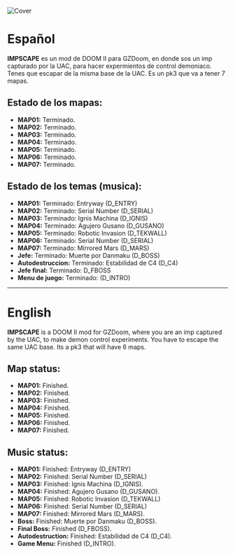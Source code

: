 ![Cover](https://github.com/Urrova/IMPSCAPE/blob/master/COVER.png?raw=true)

# Español

**IMPSCAPE** es un mod de DOOM II para GZDoom, en donde sos un imp capturado por la UAC, para hacer expermientos de control demoniaco. Tenes que escapar de la misma base de la UAC.
Es un pk3 que va a tener 7 mapas.


## Estado de los mapas:

- **MAP01:** Terminado.
- **MAP02:** Terminado.
- **MAP03:** Terminado.
- **MAP04:** Terminado.
- **MAP05:** Terminado.
- **MAP06:** Terminado.
- **MAP07:** Terminado.

## Estado de los temas (musica):

- **MAP01:** Terminado: Entryway (D_ENTRY)
- **MAP02:** Terminado: Serial Number (D_SERIAL)
- **MAP03:** Terminado: Ignis Machina (D_IGNIS)
- **MAP04:** Terminado: Agujero Gusano (D_GUSANO)
- **MAP05:** Terminado: Robotic Invasion (D_TEKWALL)
- **MAP06:** Terminado: Serial Number (D_SERIAL)
- **MAP07:** Terminado: Mirrored Mars (D_MARS)
- **Jefe:** Terminado: Muerte por Danmaku (D_BOSS)
- **Autodestruccion:** Terminado: Estabilidad de C4 (D_C4)
- **Jefe final:** Terminado: D_FBOSS
- **Menu de juego:** Terminado: (D_INTRO)

-------------------------------------------------------------------------------------------------
# English

**IMPSCAPE** is a DOOM II mod for GZDoom, where you are an imp captured by the UAC, to make demon control experiments. You have to escape the same UAC base.
Its a pk3 that will have 6 maps.


## Map status:
- **MAP01:** Finished.
- **MAP02:** Finished.
- **MAP03:** Finished.
- **MAP04:** Finished.
- **MAP05:** Finished.
- **MAP06:** Finished.
- **MAP07:** Finished.

## Music status:
- **MAP01:** Finished: Entryway (D_ENTRY)
- **MAP02:** Finished: Serial Number (D_SERIAL)
- **MAP03:** Finished: Ignis Machina (D_IGNIS).
- **MAP04:** Finished: Agujero Gusano (D_GUSANO).
- **MAP05:** Finished: Robotic Invasion (D_TEKWALL)
- **MAP06:** Finished: Serial Number (D_SERIAL)
- **MAP07:** Finished: Mirrored Mars (D_MARS).
- **Boss:** Finished: Muerte por Danmaku (D_BOSS).
- **Final Boss:** Finished (D_FBOSS).
- **Autodestruction:** Finished: Estabilidad de C4 (D_C4).
- **Game Menu:** Finished (D_INTRO).